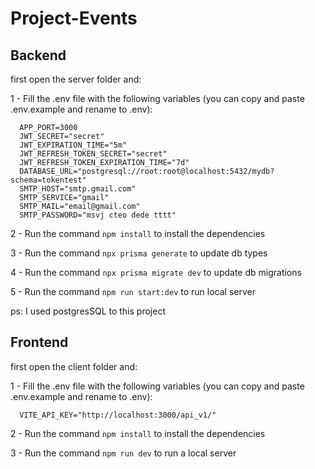 # Project-Events

## Backend


first open the server folder and:

1 - Fill the .env file with the following variables (you can copy and paste .env.example and rename to .env):
```dotenv
  APP_PORT=3000
  JWT_SECRET="secret"
  JWT_EXPIRATION_TIME="5m"
  JWT_REFRESH_TOKEN_SECRET="secret"
  JWT_REFRESH_TOKEN_EXPIRATION_TIME="7d"
  DATABASE_URL="postgresql://root:root@localhost:5432/mydb?schema=tokentest"
  SMTP_HOST="smtp.gmail.com"
  SMTP_SERVICE="gmail"
  SMTP_MAIL="email@gmail.com"
  SMTP_PASSWORD="msvj cteo dede tttt"
```
2 - Run the command ```npm install``` to install the dependencies

3 - Run the command ```npx prisma generate``` to update db types

4 - Run the command ```npx prisma migrate dev``` to update db migrations

5 - Run the command ```npm run start:dev``` to run local server

ps: I used postgresSQL to this project


## Frontend

first open the client folder and: 

1 - Fill the .env file with the following variables (you can copy and paste .env.example and rename to .env):
```dotenv
  VITE_API_KEY="http://localhost:3000/api_v1/"
```

2 - Run the command ```npm install``` to install the dependencies

3 - Run the command ```npm run dev``` to run a local server
